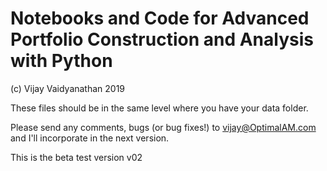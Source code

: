 # Notebooks and Code for Advanced Portfolio Construction and Analysis with Python

(c) Vijay Vaidyanathan 2019

These files should be in the same level where you have your data folder.

Please send any comments, bugs (or bug fixes!) to vijay@OptimalAM.com and I'll incorporate in the next version.

This is the beta test version v02
